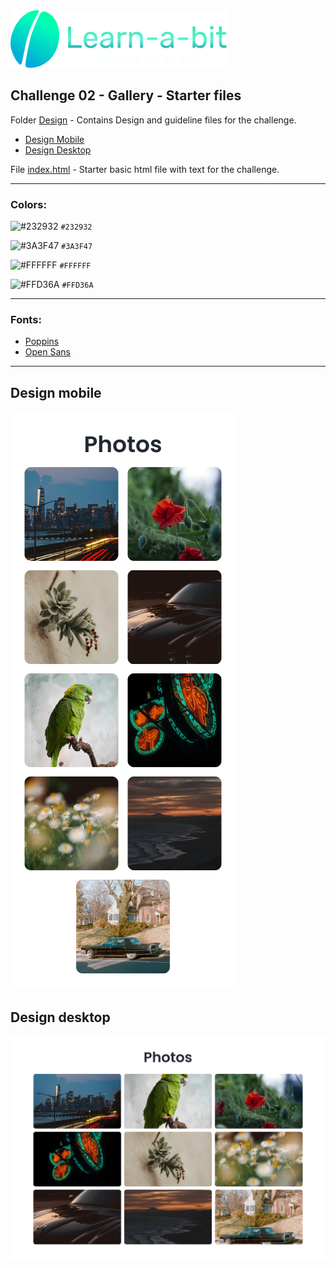 <img src="./images/learnabit-logo.svg" />

## Challenge 02 - Gallery - Starter files

Folder [Design](./design-guideline) - Contains Design and guideline files for the challenge.

- [Design Mobile](./design-guideline/learnabit-ch02-mobile.png)
- [Design Desktop](./design-guideline/learnabit-ch02-desktop.png)

File [index.html](./index.html) - Starter basic html file with text for the challenge.

---

### Colors:

![#232932](https://via.placeholder.com/32/232932/000000?text=+) `#232932`

![#3A3F47](https://via.placeholder.com/32/3A3F47/000000?text=+) `#3A3F47`

![#FFFFFF](https://via.placeholder.com/32/FFFFFF/000000?text=+) `#FFFFFF`

![#FFD36A](https://via.placeholder.com/32/FFD36A/000000?text=+) `#FFD36A`

---

### Fonts:

- [Poppins](https://fonts.google.com/specimen/Poppins)
- [Open Sans](https://fonts.google.com/specimen/Open+Sans)

---

## Design mobile

![design mobile](./design-guideline/learnabit-ch02-mobile.png)

## Design desktop

![design desktop](./design-guideline/learnabit-ch02-desktop.png)
